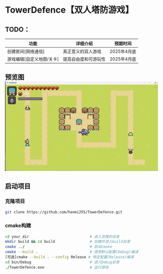 # TowerDefence【双人塔防游戏】

## TODO：

| 功能                      | 详细介绍             | 预期时间    |
| ------------------------- | -------------------- | ----------- |
| 创建房间[网络通信]        | 真正意义的双人游戏   | 2025年4月底 |
| 游戏编辑[自定义地图/关卡] | 提高自由度和可游玩性 | 2025年4月底 |

## 预览图![](res/preview/game_view.png)

## 启动项目

### 克隆项目

```bash
git clone https://github.com/hanmi255/TowerDefence.git
```

### cmake构建

```bash
cd your_dir                            # 进入克隆的目录
mkdir build && cd build                # 创建并进入build目录
cmake ../                              # 启动cmake
cmake --build .                        # 使用默认配置(Debug)编译
[可选]cmake --build . --config Release # 特定配置(Release)编译
cd bin/Debug                           # 进入Debug目录
./TowerDefence.exe                     # 运行游戏
```
